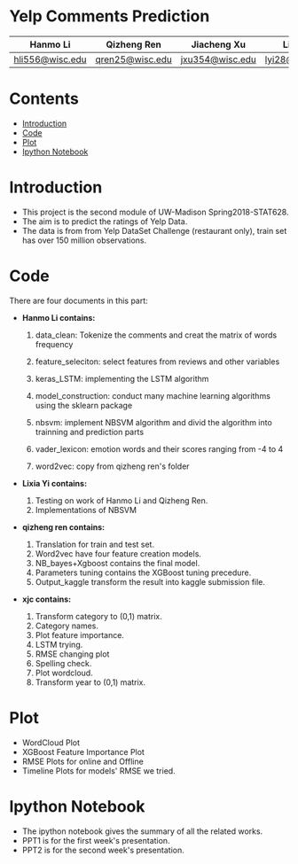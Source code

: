 # Yelp Comments Prediction

Hanmo Li| Qizheng Ren| Jiacheng Xu|Lixia Yi
--------|------------|------------|---------
hli556@wisc.edu|qren25@wisc.edu|jxu354@wisc.edu|lyi28@wisc.edu


# Contents
* [Introduction](#Introduction)
* [Code](#Code)
* [Plot](#Plot)
* [Ipython Notebook](#I)


# <a id='Introduction'></a>Introduction
* This project is the second module of UW-Madison Spring2018-STAT628.
* The aim is to predict the ratings of Yelp Data.
* The data is from from Yelp DataSet Challenge (restaurant only), train set has over 150 million observations.
# <a id='Code'></a>Code
There are four documents in this part:
* **Hanmo Li contains:**

    1. data_clean: Tokenize the comments and creat the matrix of words frequency
    
    2. feature_seleciton: select features from reviews and other variables
    
    3. keras_LSTM: implementing the LSTM algorithm
    
    4. model_construction: conduct many machine learning algorithms using the sklearn package
    
    5. nbsvm: implement NBSVM algorithm and divid the algorithm into trainning and prediction parts
    
    6. vader_lexicon: emotion words and their scores ranging from -4 to 4
    
    7. word2vec: copy from qizheng ren's folder
    
* **Lixia Yi contains:**
    1. Testing on work of Hanmo Li and Qizheng Ren.
    2. Implementations of NBSVM
* **qizheng ren contains:**
    1. Translation for train and test set.
    2. Word2vec have four feature creation models.
    3. NB_bayes+Xgboost contains the final model.
    5. Parameters tuning contains the XGBoost tuning precedure.
    4. Output_kaggle transform the result into kaggle submission file.
* **xjc contains:**
    1. Transform category to (0,1) matrix.
    2. Category names.
    3. Plot feature importance.
    4. LSTM trying.
    5. RMSE changing plot
    6. Spelling check.
    7. Plot wordcloud.
    8. Transform year to (0,1) matrix.
# <a id='Plot'></a>Plot
* WordCloud Plot
* XGBoost Feature Importance Plot
* RMSE Plots for online and Offline
* Timeline Plots for models' RMSE we tried.
# <a id='I'></a>Ipython Notebook
* The ipython notebook gives the summary of all the related works.
* PPT1 is for the first week's presentation.
* PPT2 is for the second week's presentation.

